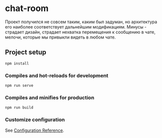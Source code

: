 # chat-room
Проект получился не совсем таким, каким был задуман, но архитектура его наиболее соответствует дальнейшим модификациям.
Минусы - страдает дизайн, страдает нехватка перемещения к сообщению в чате, мелочи, которые мы привыкли видеть в любом чате.

## Project setup
```
npm install
```

### Compiles and hot-reloads for development
```
npm run serve
```

### Compiles and minifies for production
```
npm run build
```

### Customize configuration
See [Configuration Reference](https://cli.vuejs.org/config/).
